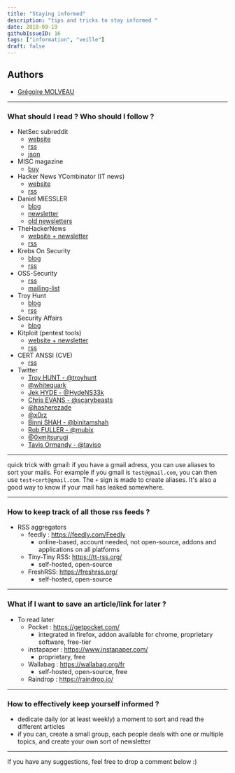 ```yaml
---
title: "Staying informed"
description: "tips and tricks to stay informed "
date: 2018-09-19
githubIssueID: 16
tags: ["information", "veille"]
draft: false
---
```


## Authors

- [Grégoire MOLVEAU](/authors/gmolveau/)

---

### What should I read ? Who should I follow ? 

- NetSec subreddit
    - [website](http://reddit.com/r/netsec)
    - [rss](https://www.reddit.com/r/netsec.rss)
    - [json](https://www.reddit.com/r/netsec.json)
- MISC magazine
    - [buy](https://boutique.ed-diamond.com/abonnements/7-misc)
- Hacker News YCombinator (IT news)
    - [website](https://news.ycombinator.com/)
    - [rss](https://news.ycombinator.com/rss)
- Daniel MIESSLER
    - [blog](https://danielmiessler.com/blog/)
    - [newsletter](https://danielmiessler.com/podcast/)
    - [old newsletters](https://us8.campaign-archive.com/home/?u=6a9e465ab1570df8aaecb2292&id=49fdb7d723)
- TheHackerNews
    - [website + newsletter](https://thehackernews.com/)
    - [rss](https://feeds.feedburner.com/TheHackersNews)
- Krebs On Security
    - [blog](https://krebsonsecurity.com/)
    - [rss](https://krebsonsecurity.com/feed/)
- OSS-Security
    - [rss](https://seclists.org/rss/oss-sec.rss)
    - [mailing-list](https://seclists.org/oss-sec/)
- Troy Hunt
    - [blog](https://www.troyhunt.com/)
    - [rss](https://feeds.feedburner.com/TroyHunt)
- Security Affairs
    - [blog](https://securityaffairs.co/wordpress/)
- Kitploit (pentest tools)
    - [website + newsletter](https://www.kitploit.com/)
    - [rss](https://feeds.feedburner.com/PentestTools)
- CERT ANSSI (CVE)
    - [rss](https://www.cert.ssi.gouv.fr/feed/)
- Twitter
    - [Troy HUNT - @troyhunt](https://twitter.com/troyhunt)
    - [@whitequark](https://twitter.com/whitequark)
    - [Jek HYDE - @HydeNS33k](https://twitter.com/HydeNS33k)
    - [Chris EVANS - @scarybeasts](https://twitter.com/scarybeasts)
    - [@hasherezade](https://twitter.com/hasherezade)
    - [@x0rz](https://twitter.com/x0rz)
    - [Binni SHAH - @binitamshah](https://twitter.com/binitamshah)
    - [Rob FULLER - @mubix](https://twitter.com/mubix)
    - [@0xmitsurugi](https://twitter.com/0xmitsurugi)
    - [Tavis Ormandy - @taviso](https://twitter.com/taviso)

---

quick trick with gmail: if you have a gmail adress, you can use aliases to sort your mails.
For example if you gmail is `test@gmail.com`, you can then use `test+cert@gmail.com`.
The `+` sign is made to create aliases. It's also a good way to know if your mail has leaked somewhere.

 --- 

 
### How to keep track of all those rss feeds ?
 
 
- RSS aggregators
    - feedly : https://feedly.com/Feedly
        - online-based, account needed, not open-source, addons and applications on all platforms
    - Tiny-Tiny RSS: https://tt-rss.org/
        - self-hosted, open-source 
    - FreshRSS: https://freshrss.org/
        - self-hosted, open-source 

---

### What if I want to save an article/link for later ?

- To read later
    - Pocket : https://getpocket.com/
        - integrated in firefox, addon available for chrome, proprietary software, free-tier 
    - instapaper : https://www.instapaper.com/
        - proprietary, free
    - Wallabag : https://wallabag.org/fr
        - self-hosted, open-source, free
    - Raindrop : https://raindrop.io/

---

### How to effectively keep yourself informed ?

- dedicate daily (or at least weekly) a moment to sort and read the different articles
- if you can, create a small group, each people deals with one or multiple topics, and create your own sort of newsletter

---

If you have any suggestions, feel free to drop a comment below :)